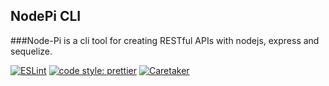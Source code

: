 ## NodePi CLI
###Node-Pi is a cli tool for creating RESTful APIs with nodejs, express and sequelize.

<!-- Badges section here. -->
[![ESLint](https://img.shields.io/badge/eslint-airbnb-brightgreen.svg?longCache=true&style=flat)](https://www.npmjs.com/package/eslint-config-airbnb)
[![code style: prettier](https://img.shields.io/badge/code_style-prettier-ff69b4.svg?style=flat-square)](https://github.com/prettier/prettier)
[![Caretaker](https://img.shields.io/badge/caretaker-dhananjaipai-blue.svg?longCache=true&style=flat)](https://github.com/dhananjaipai)

